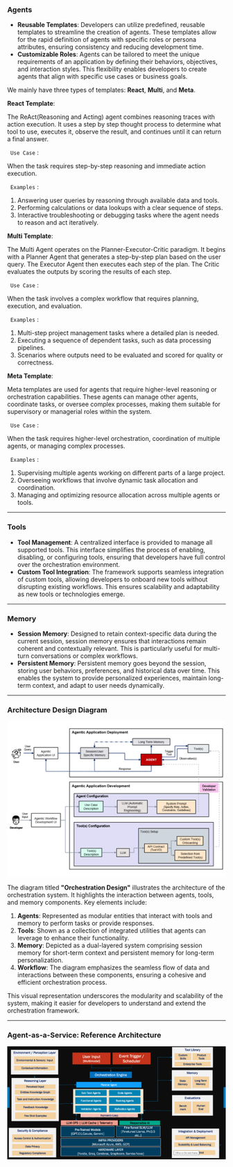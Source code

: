 <!-- meta agent -->

### Agents

- **Reusable Templates**: Developers can utilize predefined, reusable templates to streamline the creation of agents. These templates allow for the rapid definition of agents with specific roles or persona attributes, ensuring consistency and reducing development time.
- **Customizable Roles**: Agents can be tailored to meet the unique requirements of an application by defining their behaviors, objectives, and interaction styles. This flexibility enables developers to create agents that align with specific use cases or business goals.

We mainly have three types of templates: **React**, **Multi**, and **Meta**.

**React Template**: 

The ReAct(Reasoning and Acting) agent combines reasoning traces with action execution. It uses a step by step thought process to determine what tool to use, executes it, observe the result, and continues until it can return a final answer.

` Use Case` : 

When the task requires step-by-step reasoning and immediate action execution.

` Examples` :

1. Answering user queries by reasoning through available data and tools.
2. Performing calculations or data lookups with a clear sequence of steps.
3. Interactive troubleshooting or debugging tasks where the agent needs to reason and act iteratively.

**Multi Template**: 

The Multi Agent operates on the Planner-Executor-Critic paradigm. It begins with a Planner Agent that generates a step-by-step plan based on the user query. The Executor Agent then executes each step of the plan. The Critic evaluates the outputs by scoring the results of each step.

` Use Case` : 

When the task involves a complex workflow that requires planning, execution, and evaluation.

` Examples` :

1. Multi-step project management tasks where a detailed plan is needed.
2. Executing a sequence of dependent tasks, such as data processing pipelines.
3. Scenarios where outputs need to be evaluated and scored for quality or correctness.


**Meta Template**: 

Meta templates are used for agents that require higher-level reasoning or orchestration capabilities. These agents can manage other agents, coordinate tasks, or oversee complex processes, making them suitable for supervisory or managerial roles within the system.

` Use Case` : 

When the task requires higher-level orchestration, coordination of multiple agents, or managing complex processes.

` Examples` :

1. Supervising multiple agents working on different parts of a large project.
2. Overseeing workflows that involve dynamic task allocation and coordination.
3. Managing and optimizing resource allocation across multiple agents or tools.


---

### Tools

- **Tool Management**: A centralized interface is provided to manage all supported tools. This interface simplifies the process of enabling, disabling, or configuring tools, ensuring that developers have full control over the orchestration environment.
- **Custom Tool Integration**: The framework supports seamless integration of custom tools, allowing developers to onboard new tools without disrupting existing workflows. This ensures scalability and adaptability as new tools or technologies emerge.
---

### Memory


- **Session Memory**: Designed to retain context-specific data during the current session, session memory ensures that interactions remain coherent and contextually relevant. This is particularly useful for multi-turn conversations or complex workflows.
- **Persistent Memory**: Persistent memory goes beyond the session, storing user behaviors, preferences, and historical data over time. This enables the system to provide personalized experiences, maintain long-term context, and adapt to user needs dynamically.

---

### Architecture Design Diagram
![Architecture Design](../images/Architecture_design.png)

The diagram titled **"Orchestration Design"** illustrates the architecture of the orchestration system. It highlights the interaction between agents, tools, and memory components. Key elements include:

1. **Agents**: Represented as modular entities that interact with tools and memory to perform tasks or provide responses.
2. **Tools**: Shown as a collection of integrated utilities that agents can leverage to enhance their functionality.
3. **Memory**: Depicted as a dual-layered system comprising session memory for short-term context and persistent memory for long-term personalization.
4. **Workflow**: The diagram emphasizes the seamless flow of data and interactions between these components, ensuring a cohesive and efficient orchestration process.

This visual representation underscores the modularity and scalability of the system, making it easier for developers to understand and extend the orchestration framework.

---
### Agent-as-a-Service: Reference Architecture
![Reference Architecture](../images/orchestration_diagram.png)
